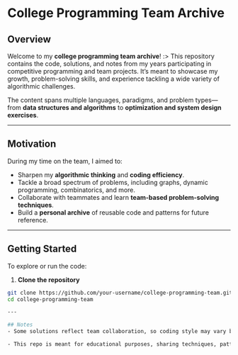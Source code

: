 # College Programming Team Archive

## Overview
Welcome to my **college programming team archive**! :>
This repository contains the code, solutions, and notes from my years participating in competitive programming and team projects. It’s meant to showcase my growth, problem-solving skills, and experience tackling a wide variety of algorithmic challenges.

The content spans multiple languages, paradigms, and problem types—from **data structures and algorithms** to **optimization and system design exercises**.

---

## Motivation
During my time on the team, I aimed to:  
- Sharpen my **algorithmic thinking** and **coding efficiency**.  
- Tackle a broad spectrum of problems, including graphs, dynamic programming, combinatorics, and more.  
- Collaborate with teammates and learn **team-based problem-solving techniques**.  
- Build a **personal archive** of reusable code and patterns for future reference.  

---

## Getting Started
To explore or run the code:

1. **Clone the repository**
```bash
git clone https://github.com/your-username/college-programming-team.git
cd college-programming-team

---

## Notes
- Some solutions reflect team collaboration, so coding style may vary between files.

- This repo is meant for educational purposes, sharing techniques, patterns, and inspiration for learning algorithms.

